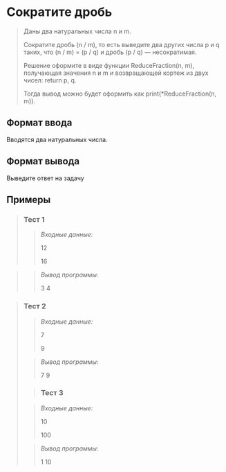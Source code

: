 # Сократите дробь

>Даны два натуральных числа n и m. 
>
>Сократите дробь (n / m), то есть выведите два других числа p и q таких, что (n / m) = (p / q) и дробь (p / q) — несократимая. 
>
>Решение оформите в виде функции ReduceFraction(n, m), получающая значения n и m и возвращающей кортеж из двух чисел: return p, q.
>
>Тогда вывод можно будет оформить как print(*ReduceFraction(n, m)).

## Формат ввода

Вводятся два натуральных числа.

## Формат вывода

Выведите ответ на задачу


 ## Примеры
>
>### **Тест 1**
>
>>*Входные данные:*
>>
>> 12
>>
>> 16
>>
>> 
>> 
>> 
>>
>> 
>>
>> 
>>
>> 
> 

>>*Вывод программы:*
>>
>> 3 4
> 

>### Тест 2
>
>>*Входные данные:*
>>
>> 
>>
>> 
>> 7
>> 
>>
>> 9
>>
>> 
>>
>> 
> 
>>*Вывод программы:*
>>
>> 7 9 
> 
> 
> >### Тест 3
>
>>*Входные данные:*
>>
>> 10
>>
>> 
>> 100
>> 
>> 
>>
>> 
>>
>> 
> 
>>*Вывод программы:*
>>
>>1 10